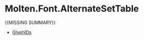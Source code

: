 ﻿  
# Molten.Font.AlternateSetTable
{{MISSING SUMMARY}}
  
*  [GlyphIDs](docs/Molten.Font/Molten/Font/AlternateSetTable/GlyphIDs.md)